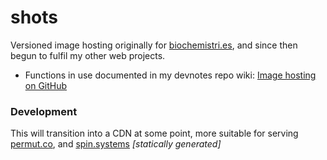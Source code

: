 # shots

Versioned image hosting originally for [biochemistri.es](http://biochemistri.es), and since then begun to fulfil my other web projects.

- Functions in use documented in my devnotes repo wiki: [Image hosting on GitHub](https://github.com/lmmx/devnotes/wiki/Image-hosting-on-GitHub)

### Development

This will transition into a CDN at some point, more suitable for serving [permut.co](http://permut.co), and [spin.systems](http://spin.systems) _[statically generated]_
